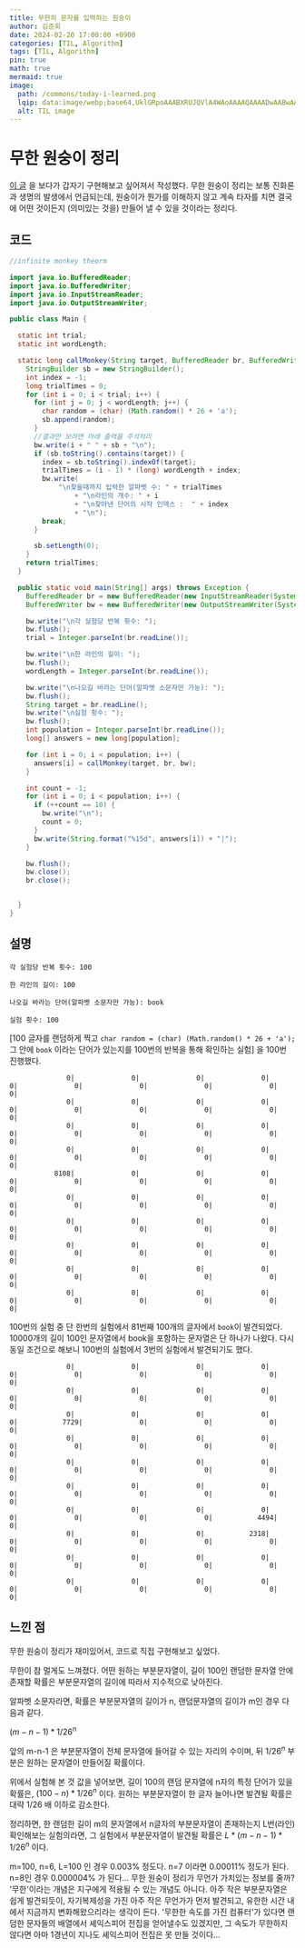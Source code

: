 ```yaml
---
title: 무한히 문자를 입력하는 원숭이
author: 김준회
date: 2024-02-20 17:00:00 +0900
categories: [TIL, Algorithm]
tags: [TIL, Algorithm]
pin: true
math: true
mermaid: true
image:
  path: /commons/today-i-learned.png
  lqip: data:image/webp;base64,UklGRpoAAABXRUJQVlA4WAoAAAAQAAAADwAABwAAQUxQSDIAAAARL0AmbZurmr57yyIiqE8oiG0bejIYEQTgqiDA9vqnsUSI6H+oAERp2HZ65qP/VIAWAFZQOCBCAAAA8AEAnQEqEAAIAAVAfCWkAALp8sF8rgRgAP7o9FDvMCkMde9PK7euH5M1m6VWoDXf2FkP3BqV0ZYbO6NA/VFIAAAA
  alt: TIL image
---
```

# 무한 원숭이 정리
[이 글](https://namu.wiki/w/%EB%AC%B4%ED%95%9C%20%EC%9B%90%EC%88%AD%EC%9D%B4%20%EC%A0%95%EB%A6%AC) 을 보다가 갑자기 구현해보고 싶어져서 작성했다.
무한 원숭이 정리는 보통 진화론과 생명의 발생에서 언급되는데, 원숭이가 뭔가를 이해하지 않고 계속 타자를 치면 결국에 어떤 것이든지 (의미있는 것을) 만들어 낼 수 있을 것이라는 정리다.

## 코드
```java
//infinite monkey theorm

import java.io.BufferedReader;
import java.io.BufferedWriter;
import java.io.InputStreamReader;
import java.io.OutputStreamWriter;

public class Main {

  static int trial;
  static int wordLength;

  static long callMonkey(String target, BufferedReader br, BufferedWriter bw) throws Exception {
    StringBuilder sb = new StringBuilder();
    int index = -1;
    long trialTimes = 0;
    for (int i = 0; i < trial; i++) {
      for (int j = 0; j < wordLength; j++) {
        char random = (char) (Math.random() * 26 + 'a');
        sb.append(random);
      }
      //결과만 보려면 아래 출력을 주석처리
      bw.write(i + " " + sb + "\n");
      if (sb.toString().contains(target)) {
        index = sb.toString().indexOf(target);
        trialTimes = (i - 1) * (long) wordLength + index;
        bw.write(
            "\n찾을때까지 입력한 알파벳 수: " + trialTimes
                + "\n라인의 개수: " + i
                + "\n찾아낸 단어의 시작 인덱스 :  " + index
                + "\n");
        break;
      }

      sb.setLength(0);
    }
    return trialTimes;
  }

  public static void main(String[] args) throws Exception {
    BufferedReader br = new BufferedReader(new InputStreamReader(System.in));
    BufferedWriter bw = new BufferedWriter(new OutputStreamWriter(System.out));

    bw.write("\n각 실험당 반복 횟수: ");
    bw.flush();
    trial = Integer.parseInt(br.readLine());

    bw.write("\n한 라인의 길이: ");
    bw.flush();
    wordLength = Integer.parseInt(br.readLine());

    bw.write("\n나오길 바라는 단어(알파벳 소문자만 가능): ");
    bw.flush();
    String target = br.readLine();
    bw.write("\n실험 횟수: ");
    bw.flush();
    int population = Integer.parseInt(br.readLine());
    long[] answers = new long[population];

    for (int i = 0; i < population; i++) {
      answers[i] = callMonkey(target, br, bw);
    }

    int count = -1;
    for (int i = 0; i < population; i++) {
      if (++count == 10) {
        bw.write("\n");
        count = 0;
      }
      bw.write(String.format("%15d", answers[i]) + "|");
    }

    bw.flush();
    bw.close();
    br.close();


  }
}
```

## 설명


```
각 실험당 반복 횟수: 100

한 라인의 길이: 100

나오길 바라는 단어(알파벳 소문자만 가능): book

실험 횟수: 100

```

[100 글자를 랜덤하게 찍고 `char random = (char) (Math.random() * 26 + 'a');` 그 안에 `book` 이라는 단어가 있는지를 100번의 반복을 통해 확인하는 실험] 을  100번 진행했다.
```
              0|              0|              0|              0|              0|              0|              0|              0|              0|              0|
              0|              0|              0|              0|              0|              0|              0|              0|              0|              0|
              0|              0|              0|              0|              0|              0|              0|              0|              0|              0|
              0|              0|              0|              0|              0|              0|              0|              0|              0|              0|
           8108|              0|              0|              0|              0|              0|              0|              0|              0|              0|
              0|              0|              0|              0|              0|              0|              0|              0|              0|              0|
              0|              0|              0|              0|              0|              0|              0|              0|              0|              0|
              0|              0|              0|              0|              0|              0|              0|              0|              0|              0|
              0|              0|              0|              0|              0|              0|              0|              0|              0|              0|
              0|              0|              0|              0|              0|              0|              0|              0|              0|              0|
```
100번의 실험 중 단 한번의 실험에서 81번째 100개의 글자에서 `book`이 발견되었다.
10000개의 길이 100인 문자열에서 book을 포함하는 문자열은 단 하나가 나왔다.
다시 동일 조건으로 해보니 100번의 실험에서 3번의 실험에서 발견되기도 했다.
```
              0|              0|              0|              0|              0|              0|              0|              0|              0|              0|
              0|              0|              0|              0|              0|              0|              0|              0|              0|              0|
              0|              0|              0|              0|              0|           7729|              0|              0|              0|              0|
              0|              0|              0|              0|              0|              0|              0|              0|              0|              0|
              0|              0|              0|              0|              0|              0|              0|              0|              0|              0|
              0|              0|              0|              0|              0|              0|              0|              0|              0|              0|
              0|              0|              0|              0|              0|              0|              0|              0|           4494|              0|
              0|              0|              0|           2318|              0|              0|              0|              0|              0|              0|
              0|              0|              0|              0|              0|              0|              0|              0|              0|              0|
              0|              0|              0|              0|              0|              0|              0|              0|              0|              0|
```

## 느낀 점
무한 원숭이 정리가 재미있어서, 코드로 직접 구현해보고 싶었다.

무한이 참 멀게도 느껴졌다. 어떤 원하는 부분문자열이, 길이 100인 랜덤한 문자열 안에 존재할 확률은 부분문자열의 길이에 따라서 지수적으로 낮아진다.

알파벳 소문자라면, 확률은 부분문자열의 길이가 n, 랜덤문자열의 길이가 m인 경우 다음과 같다.

$(m-n-1) * 1/26^n$

앞의 m-n-1 은 부분문자열이 전체 문자열에 들어갈 수 있는 자리의 수이며, 뒤 $1/26^n$ 부분은 원하는 문자열이 만들어질 확률이다.

위에서 실험해 본 것 값을 넣어보면, 길이 100의 랜덤 문자열에 n자의 특정 단어가 있을 확률은, $(100-n) * 1/26^n$ 이다.
원하는 부분문자열이 한 글자 늘어나면 발견될 확률은 대략 1/26 배 이하로 감소한다.

정리하면, 한 랜덤한 길이 m의 문자열에서 n글자의 부분문자열이 존재하는지 L번(라인) 확인해보는 실험의라면, 그 실험에서 부분문자열이 발견될 확률은 $L*(m-n-1) * 1/26^n$ 이다.

m=100, n=6, L=100 인 경우 0.003% 정도다. n=7 이라면 0.00011% 정도가 된다. n=8인 경우 0.000004% 가 된다...
무한 원숭이 정리가 무언가 가치있는 정보를 줄까? '무한'이라는 개념은 지구에게 적용될 수 있는 개념도 아니다.
아주 작은 부분문자열은 쉽게 발견되듯이, 자기복제성을 가진 아주 작은 무언가가 먼저 발견되고, 유한한 시간 내에서 지금까지 변화해왔으리라는 생각이 든다.
'무한한 속도를 가진 컴퓨터'가 있다면 랜덤한 문자들의 배열에서 셰익스피어 전집을 얻어낼수도 있겠지만, 
그 속도가 무한하지 않다면 아마 1경년이 지나도 셰익스피어 전집은 못 만들 것이다...